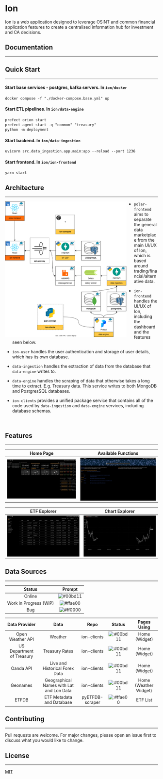 # Ion

Ion is a web application designed to leverage OSINT and common financial application features to create a centralised information hub for investment and CA decisions.

## Documentation

---

## Quick Start

---

#### Start base services - postgres, kafka servers. In `ion/docker`

```
docker compose -f "./docker-compose.base.yml" up
```

#### Start ETL pipelines. In `ion/data-engine`

```
prefect orion start
prefect agent start -q "common" "treasury"
python -m deployment
```

#### Start backend. In `ion/data-ingestion`

```
uvicorn src.data_ingestion.app.main:app --reload --port 1236
```

#### Start frontend. In `ion/ion-frontend`

```
yarn start
```

## Architecture

---

<img align="left" src="./assets/architecture.drawio.svg" width="400" style="padding-right: 25px">

- `polar-frontend` aims to separate the general data marketplace from the main UI/UX of Ion, which is based around trading/financial/alternative data.

- `ion-frontend` handles the UI/UX of Ion, including the dashboard and the features seen below.

- `ion-user` handles the user authentication and storage of user details, which has its own database.

- `data-ingestion` handles the extraction of data from the database that `data-engine` writes to.

- `data-engine` handles the scraping of data that otherwise takes a long time to extract. E.g. Treasury data. This service writes to both MongoDB and PostgresSQL databases.

- `ion-clients` provides a unified package service that contains all of the code used by `data-ingestion` and `data-engine` services, including database schemas.

<br clear="left"/>

## Features

---

|          Home Page           |            Available Functions            |
| :--------------------------: | :---------------------------------------: |
| ![](./assets/pages/home.png) | ![](./assets/pages/function-explorer.png) |

|           ETF Explorer           |             Chart Explorer             |
| :------------------------------: | :------------------------------------: |
| ![](./assets/pages/etf-list.png) | ![](./assets/pages/chart-explorer.png) |

## Data Sources

---

|         Status         |                          Prompt                          |
| :--------------------: | :------------------------------------------------------: |
|         Online         | ![#00bd11](https://placehold.co/10x10/00bd11/00bd11.png) |
| Work in Progress (WIP) | ![#ffae00](https://placehold.co/10x10/ffae00/ffae00.png) |
|          Bug           | ![#ff0000](https://placehold.co/10x10/ff0000/ff0000.png) |

|       Data Provider       |                   Data                   |      Repo       |                          Status                          |      Pages Using      |
| :-----------------------: | :--------------------------------------: | :-------------: | :------------------------------------------------------: | :-------------------: |
|     Open Weather API      |                 Weather                  |   ion-clients   | ![#00bd11](https://placehold.co/10x10/00bd11/00bd11.png) |     Home (Widget)     |
| US Department of Treasury |              Treasury Rates              |   ion-clients   | ![#00bd11](https://placehold.co/10x10/00bd11/00bd11.png) |     Home (Widget)     |
|         Oanda API         |      Live and Historical Forex Data      |   ion-clients   | ![#00bd11](https://placehold.co/10x10/00bd11/00bd11.png) |     Home (Widget)     |
|         Geonames          | Geographical Names with Lat and Lon Data |   ion-clients   | ![#00bd11](https://placehold.co/10x10/00bd11/00bd11.png) | Home (Weather Widget) |
|           ETFDB           |        ETF Metadata and Database         | pyETFDB-scraper | ![#ffae00](https://placehold.co/10x10/ffae00/ffae00.png) |       ETF List        |

## Contributing

---

Pull requests are welcome. For major changes, please open an issue first to discuss what you would like to change.

## License

---

[MIT](https://choosealicense.com/licenses/mit/)
